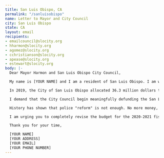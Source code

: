 ```yaml
---
title: San Luis Obispo, CA
permalink: "/sanluisobispo"
name: Letter to Mayor and City Council
city: San Luis Obispo
state: CA
layout: email
recipients:
- emailcouncil@slocity.org
- hharmon@slocity.org
- agomez@slocity.org
- cchristianson@slocity.org
- apease@slocity.org
- estewart@slocity.org
body: |-
  Dear Mayor Harmon and San Luis Obispo City Council,

  My name is [YOUR NAME] and I am a resident of San Luis Obispo. I am writing to demand that the San Luis Obispo City Council adopt a city budget that prioritizes community well-being, and redirects funding away from the police.

  In 2019, the City of San Luis Obispo allocated 36.3 million dollars to our police system, an inordinate 27.5% of our total budget. This is compared to just 7.3% of the budget, $9.7 million, allocated towards community development, with only $1.4 million towards housing development. Next year, the city estimates that there will be a $8.6 million deficit as a result of the pandemic. The city may recoup these funds by decreasing the police budget.

  I demand that the City Council begin meaningfully defunding the San Luis Obispo Police Department and re-allocate those funds to programs proven to more effectively promote a safe and equitable community. We need funding for community-based mental health services, substance abuse treatment services, affordable housing programs, not police. I demand a budget that reflects the actual needs of San Luis Obispo residents.

  History has shown that police "reform" is not enough. No more money, and more importantly, no more lives must be lost to police. We must take a hard look at the way the current system in place fails to serve-and in fact actively harms-our community, and come together to reimagine the role of police in our city.

  I am urging you to completely revise the budget for the 2020-2021 fiscal year, and to invest in the people, not the police.

  Thank you for your time,

  [YOUR NAME]
  [YOUR ADDRESS]
  [YOUR EMAIL]
  [YOUR PHONE NUMBER]
---
```


